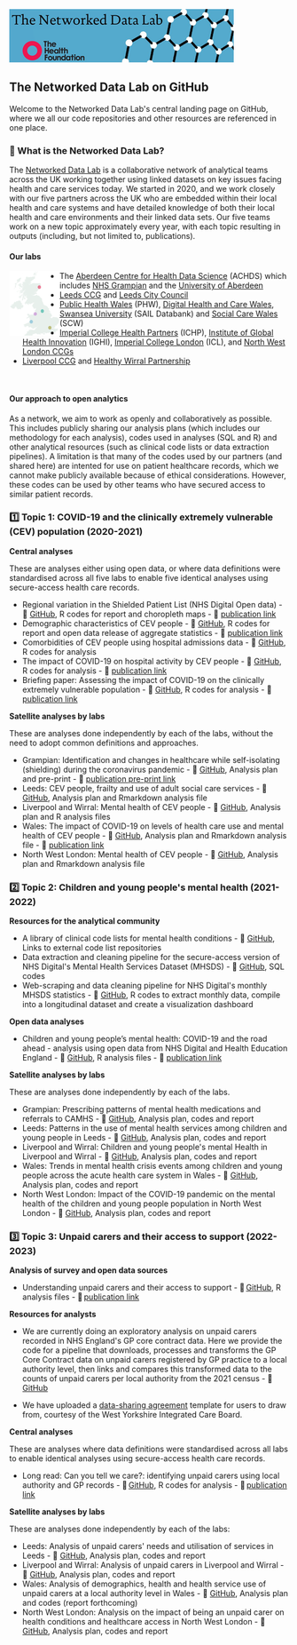 <img src="img/ndlbanner.png" width="405" height="96">

## The Networked Data Lab on GitHub

Welcome to the Networked Data Lab's central landing page on GitHub, where we all our code repositories and other resources are referenced in one place.

### :link: What is the Networked Data Lab?

The [Networked Data Lab](https://www.health.org.uk/funding-and-partnerships/our-partnerships/the-networked-data-lab) is a collaborative network of analytical teams across the UK working together using linked datasets on key issues facing health and care services today. We started in 2020, and we work closely with our five partners across the UK who are embedded within their local health and care systems and have detailed knowledge of both their local health and care environments and their linked data sets. Our five teams work on a new topic approximately every year, with each topic resulting in outputs (including, but not limited to, publications).

#### Our labs

<img src="img/partners-map.png" width="18%" height="18%" align="left"/>
<ul>
  <li>The <a href="https://www.abdn.ac.uk/achds/">Aberdeen Centre for Health Data Science</a> (ACHDS) which includes <a href="https://www.nhsgrampian.org/">NHS Grampian</a>
 and the <a href="https://www.aberdeen-isc.ac.uk/">University of Aberdeen</a></li>
  <li><a href="https://www.leedsccg.nhs.uk/">Leeds CCG</a> and <a href="https://www.leeds.gov.uk/">Leeds City Council</a></li>
  <li><a href="https://phw.nhs.wales/">Public Health Wales</a> (PHW), <a href="https://dhcw.nhs.wales/">Digital Health and Care Wales</a>, <a href="https://saildatabank.com/">Swansea University</a> (SAIL Databank) and <a href="https://socialcare.wales/">Social Care Wales</a> (SCW)</li>
  <li><a href="https://imperialcollegehealthpartners.com/">Imperial College Health Partners</a> (ICHP), <a href="https://www.imperial.ac.uk/global-health-innovation/">Institute of Global Health Innovation</a> (IGHI), <a href="https://www.imperial.ac.uk/">Imperial College London</a> (ICL), and <a href="https://www.nwlondonics.nhs.uk/">North West London CCGs</a></li>
  <li><a href="https://www.liverpoolccg.nhs.uk/">Liverpool CCG</a> and <a href="https://www.wirralccg.nhs.uk/healthy-wirral/">Healthy Wirral Partnership</a></li>
</ul>
<br clear="left"/> 

#### Our approach to open analytics

As a network, we aim to work as openly and collaboratively as possible. This includes publicly sharing our analysis plans (which includes our methodology for each analysis), codes used in analyses (SQL and R) and other analytical resources (such as clinical code lists or data extraction pipelines). A limitation is that many of the codes used by our partners (and shared here) are intented for use on patient healthcare records, which we cannot make publicly available because of ethical considerations. However, these codes can be used by other teams who have secured access to similar patient records.

### :one: Topic 1: COVID-19 and the clinically extremely vulnerable (CEV) population (2020-2021)

**Central analyses**

These are analyses either using open data, or where data definitions were standardised across all five labs to enable five identical analyses using secure-access health care records.

- Regional variation in the Shielded Patient List (NHS Digital Open data) - :file_folder: [GitHub](https://github.com/HFAnalyticsLab/COVID19_Shielding), R codes for report and choropleth maps - :newspaper: [publication link](https://www.health.org.uk/news-and-comment/charts-and-infographics/understanding-the-needs-and-experiences-of-those-most-clinic)
- Demographic characteristics of CEV people - :file_folder: [GitHub](https://github.com/HFAnalyticsLab/NDL_Output1_Demographics), R codes for report and open data release of aggregate statistics - :newspaper: [publication link](https://www.health.org.uk/news-and-comment/charts-and-infographics/exploring-demographic-variation-in-groups-advised-to-shield)
- Comorbidities of CEV people using hospital admissions data - :file_folder: [GitHub](https://github.com/HFAnalyticsLab/NDL_Output2_Morbidity), R codes for analysis
- The impact of COVID-19 on hospital activity by CEV people - :file_folder: [GitHub](https://github.com/HFAnalyticsLab/NDL_Output3_Hospital_care_CEV), R codes for analysis - :newspaper: [publication link](https://www.health.org.uk/news-and-comment/charts-and-infographics/hospital-use-clinically-extremely-vulnerable-population)
- Briefing paper: Assessing the impact of COVID-19 on the clinically extremely vulnerable population - :file_folder: [GitHub](https://github.com/HFAnalyticsLab/NDL_Output3_Hospital_care_CEV), R codes for analysis - :newspaper: [publication link](https://www.health.org.uk/publications/reports/assessing-the-impact-of-covid-19-on-the-clinically-extremely-vulnerable-population)

**Satellite analyses by labs**

These are analyses done independently by each of the labs, without the need to adopt common definitions and approaches.

- Grampian: Identification and changes in healthcare while self-isolating (shielding) during the coronavirus pandemic - :file_folder: [GitHub](https://github.com/HFAnalyticsLab/NDL_Output4_Grampian), Analysis plan and pre-print - :newspaper: [publication pre-print link](https://www.medrxiv.org/content/10.1101/2021.09.09.21263026v1)
- Leeds: CEV people, frailty and use of adult social care services - :file_folder: [GitHub](https://github.com/HFAnalyticsLab/NDL_Output4_Leeds), Analysis plan and Rmarkdown analysis file
- Liverpool and Wirral: Mental health of CEV people - :file_folder: [GitHub](https://github.com/HFAnalyticsLab/NDL_Output4_LiverpoolWirral), Analysis plan and R analysis files
- Wales: The impact of COVID-19 on levels of health care use and mental health of CEV people - :file_folder: [GitHub](https://github.com/HFAnalyticsLab/NDL_Output4_Wales), Analysis plan and Rmarkdown analysis file - :newspaper: [publication link](https://phw.nhs.wales/services-and-teams/knowledge-directorate/research-and-evaluation/publications/covid-19-in-wales-the-impact-on-levels-of-health-care-use-and-mental-health-of-the-clinically-extremely-vulnerable/)
- North West London: Mental health of CEV people - :file_folder: [GitHub](https://github.com/HFAnalyticsLab/NDL_Output4_NWLondon), Analysis plan and Rmarkdown analysis file

### :two: Topic 2: Children and young people's mental health (2021-2022)

**Resources for the analytical community**

- A library of clinical code lists for mental health conditions - :file_folder: [GitHub](https://github.com/HFAnalyticsLab/Mental-health-code-lists), Links to external code list repositories
- Data extraction and cleaning pipeline for the secure-access version of NHS Digital's Mental Health Services Dataset (MHSDS) - :file_folder: [GitHub](https://github.com/HFAnalyticsLab/MHSDS-cleaning-pipeline), SQL codes
- Web-scraping and data cleaning pipeline for NHS Digital's monthly MHSDS statistics - :file_folder: [GitHub](https://github.com/sg-peytrignet/MHSDS-pipeline), R codes to extract monthly data, compile into a longitudinal dataset and create a visualization dashboard 

**Open data analyses**

- Children and young people’s mental health: COVID-19 and the road ahead - analysis using open data from NHS Digital and Health Education England - :file_folder: [GitHub](https://github.com/HFAnalyticsLab/MH-services-long-chart), R analysis files - :newspaper: [publication link](https://www.health.org.uk/news-and-comment/charts-and-infographics/children-and-young-people-s-mental-health)

**Satellite analyses by labs**

These are analyses done independently by each of the labs.

- Grampian: Prescribing patterns of mental health medications and referrals to CAMHS - :file_folder: [GitHub](https://github.com/HFAnalyticsLab/NDL_CYPMH_Grampian), Analysis plan, codes and report
- Leeds: Patterns in the use of mental health services among children and young people in Leeds - :file_folder: [GitHub](https://github.com/HFAnalyticsLab/NDL_CYPMH_Leeds), Analysis plan, codes and report
- Liverpool and Wirral: Children and young people's mental Health in Liverpool and Wirral - :file_folder: [GitHub](https://github.com/HFAnalyticsLab/NDL_CYPMH_Liverpool_Wirral), Analysis plan, codes and report
- Wales: Trends in mental health crisis events among children and young people across the acute health care system in Wales - :file_folder: [GitHub](https://github.com/HFAnalyticsLab/NDL_CYPMH_Wales), Analysis plan, codes and report
- North West London: Impact of the COVID-19 pandemic on the mental health of
the children and young people population in North West
London - :file_folder: [GitHub](https://github.com/HFAnalyticsLab/NDL_CYPMH_North_West_London), Analysis plan, codes and report

### :three: Topic 3: Unpaid carers and their access to support (2022-2023)

**Analysis of survey and open data sources** 

- Understanding unpaid carers and their access to support - :file_folder: [GitHub](https://github.com/HFAnalyticsLab/ndl-unpaid-carers-open-data/tree/main), R analysis files - 📰 [publication link](https://www.health.org.uk/publications/long-reads/understanding-unpaid-carers-and-their-access-to-support) 

**Resources for analysts** 

- We are currently doing an exploratory analysis on unpaid carers recorded in NHS England's GP core contract data. Here we provide the code for a pipeline that downloads, processes and transforms the GP Core Contract data on unpaid carers registered by GP practice to a local authority level, then links and compares this transformed data to the counts of unpaid carers per local authority from the 2021 census - :file_folder: [GitHub](https://github.com/HFAnalyticsLab/gp-contract-unpaid-carers)

- We have uploaded a [data-sharing agreement](https://github.com/HFAnalyticsLab/ndl-unpaid-carers/tree/main/Data%20sharing%20agreements) template for users to draw from, courtesy of the West Yorkshire Integrated Care Board. 

**Central analyses** 

These are analyses where data definitions were standardised across all labs to enable identical analyses using secure-access health care records. 

- Long read: Can you tell we care?: identifying unpaid carers using local authority and GP records - 📁 [GitHub](https://github.com/HFAnalyticsLab/ndl-unpaid-carers-central-analyses/tree/main), R codes for analysis - 📰 [publication link](https://www.health.org.uk/publications/long-reads/can-you-tell-we-care)  

**Satellite analyses by labs** 

These are analyses done independently by each of the labs: 

- Leeds: Analysis of unpaid carers' needs and utilisation of services in Leeds - :file_folder: [GitHub](https://github.com/HFAnalyticsLab/NDL_Unpaid_Carers_Leeds), Analysis plan, codes and report
- Liverpool and Wirral: Analysis of unpaid carers in Liverpool and Wirral - :file_folder: [GitHub](https://github.com/HFAnalyticsLab/NDL_Unpaid_Carers_Liverpool_and_Wirral), Analysis plan, codes and report
- Wales: Analysis of demographics, health and health service use of unpaid carers at a local authority level in Wales - :file_folder: [GitHub](https://github.com/HFAnalyticsLab/NDL_Unpaid_Carers_Wales), Analysis plan and codes (report forthcoming)
- North West London: Analysis on the impact of being an unpaid carer on health conditions and healthcare access in North West London - :file_folder: [GitHub](https://github.com/HFAnalyticsLab/NDL_Unpaid_Carers_NWL), Analysis plan, codes and report
